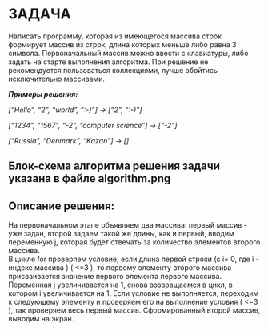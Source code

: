 # ЗАДАЧА
Написать программу, которая из имеющегося массива строк формирует массив из строк, длина которых меньше либо равна 3 символа. Первоначальный массив можно ввести с клавиатуры, либо задать на старте выполнения алгоритма. При решение не рекомендуется пользоваться коллекциями, лучше обойтись исключительно массивами.

_**Примеры решения:**_

_[“Hello”, “2”, “world”, “:-)”] → [“2”, “:-)”]_

_[“1234”, “1567”, “-2”, “computer science”] → [“-2”]_

_[“Russia”, “Denmark”, “Kazan”] → []_



## Блок-схема алгоритма решения задачи указана в файле **algorithm.png** 


## Описание решения:
На первоначальном этапе объявляем два массива: первый массив - уже задан, второй задаем такой же длины, как и первый, вводим переменную j, которая будет отвечать за количество элементов второго массива.  
В цикле for проверяем условие, если длина первой строки (с i= 0, где i - индекс массива )  ( <=3 ), то  первому  элементу второго массива присваивается значение первого элемента первого массива.  Переменная  j увеличивается на 1,  снова  возвращаемся в цикл, в котором i увеличивается на 1. 
Если условие не выполняется, переходим к следующему элементу и проверяем его на выполнение условия ( <=3 ),  так  проверяем весь первый массив.
Сформированный второй массив, выводим на экран.  

